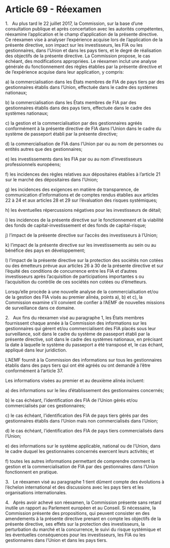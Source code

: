 # Article 69 - Réexamen


1.   Au plus tard le 22 juillet 2017, la Commission, sur la base d’une consultation publique et après concertation avec les autorités compétentes, réexamine l’application et le champ d’application de la présente directive. Ce réexamen vise à analyser l’expérience acquise lors de l’application de la présente directive, son impact sur les investisseurs, les FIA ou les gestionnaires, dans l’Union et dans les pays tiers, et le degré de réalisation des objectifs de la présente directive. La Commission propose, le cas échéant, des modifications appropriées. Le réexamen inclut une analyse générale du fonctionnement des règles établies par la présente directive et de l’expérience acquise dans leur application, y compris:

a) la commercialisation dans les États membres de FIA de pays tiers par des gestionnaires établis dans l’Union, effectuée dans le cadre des systèmes nationaux;

b) la commercialisation dans les États membres de FIA par des gestionnaires établis dans des pays tiers, effectuée dans le cadre des systèmes nationaux;

c) la gestion et la commercialisation par des gestionnaires agréés conformément à la présente directive de FIA dans l’Union dans le cadre du système de passeport établi par la présente directive;

d) la commercialisation de FIA dans l’Union par ou au nom de personnes ou entités autres que des gestionnaires;

e) les investissements dans les FIA par ou au nom d’investisseurs professionnels européens;

f) les incidences des règles relatives aux dépositaires établies à l’article 21 sur le marché des dépositaires dans l’Union;

g) les incidences des exigences en matière de transparence, de communication d’informations et de comptes rendus établies aux articles 22 à 24 et aux articles 28 et 29 sur l’évaluation des risques systémiques;

h) les éventuelles répercussions négatives pour les investisseurs de détail;

i) les incidences de la présente directive sur le fonctionnement et la viabilité des fonds de capital-investissement et des fonds de capital-risque;

j) l’impact de la présente directive sur l’accès des investisseurs à l’Union;

k) l’impact de la présente directive sur les investissements au sein ou au bénéfice des pays en développement;

l) l’impact de la présente directive sur la protection des sociétés non cotées ou des émetteurs prévue aux articles 26 à 30 de la présente directive et sur l’équité des conditions de concurrence entre les FIA et d’autres investisseurs après l’acquisition de participations importantes s ou l’acquisition du contrôle de ces sociétés non cotées ou d’émetteurs.

Lorsqu’elle procède à une nouvelle analyse de la commercialisation et/ou de la gestion des FIA visés au premier alinéa, points a), b) et c), la Commission examine s’il convient de confier à l’AEMF de nouvelles missions de surveillance dans ce domaine.

2.   Aux fins du réexamen visé au paragraphe 1, les États membres fournissent chaque année à la Commission des informations sur les gestionnaires qui gèrent et/ou commercialisent des FIA placés sous leur surveillance, soit dans le cadre du système de passeport établi par la présente directive, soit dans le cadre des systèmes nationaux, en précisant la date à laquelle le système du passeport a été transposé et, le cas échant, appliqué dans leur juridiction.

L’AEMF fournit à la Commission des informations sur tous les gestionnaires établis dans des pays tiers qui ont été agréés ou ont demandé à l’être conformément à l’article 37.

Les informations visées au premier et au deuxième alinéa incluent:

a) des informations sur le lieu d’établissement des gestionnaires concernés;

b) le cas échéant, l’identification des FIA de l’Union gérés et/ou commercialisés par ces gestionnaires;

c) le cas échéant, l’identification des FIA de pays tiers gérés par des gestionnaires établis dans l’Union mais non commercialisés dans l’Union;

d) le cas échéant, l’identification des FIA de pays tiers commercialisés dans l’Union;

e) des informations sur le système applicable, national ou de l’Union, dans le cadre duquel les gestionnaires concernés exercent leurs activités; et

f) toutes les autres informations permettant de comprendre comment la gestion et la commercialisation de FIA par des gestionnaires dans l’Union fonctionnent en pratique.

3.   Le réexamen visé au paragraphe 1 tient dûment compte des évolutions à l’échelon international et des discussions avec les pays tiers et les organisations internationales.

4.   Après avoir achevé son réexamen, la Commission présente sans retard inutile un rapport au Parlement européen et au Conseil. Si nécessaire, la Commission présente des propositions, qui peuvent consister en des amendements à la présente directive prenant en compte les objectifs de la présente directive, ses effets sur la protection des investisseurs, la perturbation du marché et la concurrence, le suivi du risque systémique et les éventuelles conséquences pour les investisseurs, les FIA ou les gestionnaires dans l’Union et dans les pays tiers.
